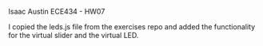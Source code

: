 Isaac Austin
ECE434 - HW07

I copied the leds.js file from the exercises repo and added the functionality
for the virtual slider and the virtual LED.
